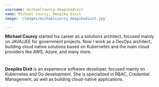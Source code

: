 ```yaml
---
username: michaelcourcy-deepikadixit
name: Michael Courcy, Deepika Dixit
image: '/images/michaelcourcy_deepikadixit.jpg'

---
```


**Michael Courcy** started his career as a solutions architect, focused mainly on JAVA/JEE for government projects. Now I work as a DevOps architect, building cloud native solutions based on Kubernetes and the main cloud providers like AWS, Azure, and many more.

#  ##

**Deepika Dixit** is an experience software developer, focused mainly on Kubernetes and Go development. She is specialized in RBAC, Credential Management, as well as building cloud-native applications.